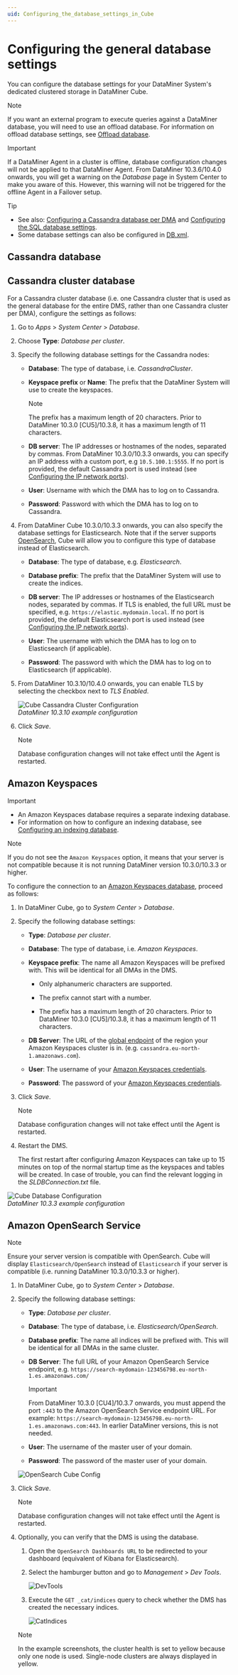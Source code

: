 ```yaml
---
uid: Configuring_the_database_settings_in_Cube
---
```


# Configuring the general database settings

You can configure the database settings for your DataMiner System's dedicated clustered storage in DataMiner Cube.

> [!NOTE]
> If you want an external program to execute queries against a DataMiner database, you will need to use an offload database. For information on offload database settings, see [Offload database](xref:Offload_database).

> [!IMPORTANT]
> If a DataMiner Agent in a cluster is offline, database configuration changes will not be applied to that DataMiner Agent. From DataMiner 10.3.6/10.4.0 onwards, you will get a warning on the *Database* page in System Center to make you aware of this. However, this warning will not be triggered for the offline Agent in a Failover setup. <!-- RN 36184 -->

> [!TIP]
>
> - See also: [Configuring a Cassandra database per DMA](xref:Configuring_Cassandra_per_DMA_in_Cube) and [Configuring the SQL database settings](xref:Configuring_MySQL_database_in_Cube).
> - Some database settings can also be configured in [DB.xml](xref:DB_xml#general-database-settings).

## Cassandra database

## Cassandra cluster database

For a Cassandra cluster database (i.e. one Cassandra cluster that is used as the general database for the entire DMS, rather than one Cassandra cluster per DMA), configure the settings as follows:

1. Go to *Apps* > *System Center* > *Database*.

1. Choose **Type**: *Database per cluster*.

1. Specify the following database settings for the Cassandra nodes:

   - **Database**: The type of database, i.e. *CassandraCluster*.

   - **Keyspace prefix** or **Name**: The prefix that the DataMiner System will use to create the keyspaces.

      > [!NOTE]
      > The prefix has a maximum length of 20 characters. Prior to DataMiner 10.3.0 [CU5]/10.3.8<!-- RN 36503 -->, it has a maximum length of 11 characters.

   - **DB server**: The IP addresses or hostnames of the nodes, separated by commas. From DataMiner 10.3.0/10.3.3 onwards, you can specify an IP address with a custom port, e.g `10.5.100.1:5555`. If no port is provided, the default Cassandra port is used instead (see [Configuring the IP network ports](xref:Configuring_the_IP_network_ports)). <!-- RN 34590 -->

   - **User**: Username with which the DMA has to log on to Cassandra.

   - **Password**: Password with which the DMA has to log on to Cassandra.

1. From DataMiner Cube 10.3.0/10.3.3 onwards, you can also specify the database settings for Elasticsearch. Note that if the server supports [OpenSearch](xref:OpenSearch_database), Cube will allow you to configure this type of database instead of Elasticsearch.

   - **Database**: The type of database, e.g. *Elasticsearch*.

   - **Database prefix**: The prefix that the DataMiner System will use to create the indices.

   - **DB server**: The IP addresses or hostnames of the Elasticsearch nodes, separated by commas. If TLS is enabled, the full URL must be specified, e.g. `https://elastic.mydomain.local`. If no port is provided, the default Elasticsearch port is used instead (see [Configuring the IP network ports](xref:Configuring_the_IP_network_ports)).

   - **User**: The username with which the DMA has to log on to Elasticsearch (if applicable).

   - **Password**: The password with which the DMA has to log on to Elasticsearch (if applicable).

1. From DataMiner 10.3.10/10.4.0 onwards<!-- RN 36399 -->, you can enable TLS by selecting the checkbox next to *TLS Enabled*.

   ![Cube Cassandra Cluster Configuration](~/user-guide/images/CassandraCluster_CubeConfig.png)<br>*DataMiner 10.3.10 example configuration*

1. Click *Save*.

   > [!NOTE]
   > Database configuration changes will not take effect until the Agent is restarted.

## Amazon Keyspaces

> [!IMPORTANT]
>
> - An Amazon Keyspaces database requires a separate indexing database.
> - For information on how to configure an indexing database, see [Configuring an indexing database](xref:Indexing_Database).

> [!NOTE]
> If you do not see the `Amazon Keyspaces` option, it means that your server is not compatible because it is not running DataMiner version 10.3.0/10.3.3 or higher.

To configure the connection to an [Amazon Keyspaces database](xref:Amazon_Keyspaces_Service), proceed as follows:

1. In DataMiner Cube, go to *System Center* > *Database*.

1. Specify the following database settings:

   - **Type**: *Database per cluster*.

   - **Database**: The type of database, i.e. *Amazon Keyspaces*.

   - **Keyspace prefix**: The name all Amazon Keyspaces will be prefixed with. This will be identical for all DMAs in the DMS.

     - Only alphanumeric characters are supported.

     - The prefix cannot start with a number.

     - The prefix has a maximum length of 20 characters. Prior to DataMiner 10.3.0 [CU5]/10.3.8<!-- RN 36503 -->, it has a maximum length of 11 characters.

   - **DB Server**: The URL of the [global endpoint](https://docs.aws.amazon.com/keyspaces/latest/devguide/programmatic.endpoints.html) of the region your Amazon Keyspaces cluster is in. (e.g. `cassandra.eu-north-1.amazonaws.com`).

   - **User**: The username of your [Amazon Keyspaces credentials](xref:Deploying_Amazon_Keyspaces_Service#generating-credentials-for-amazon-keyspaces).

   - **Password**: The password of your [Amazon Keyspaces credentials](xref:Deploying_Amazon_Keyspaces_Service#generating-credentials-for-amazon-keyspaces).

1. Click *Save*.

   > [!NOTE]
   > Database configuration changes will not take effect until the Agent is restarted.

1. Restart the DMS.

   The first restart after configuring Amazon Keyspaces can take up to 15 minutes on top of the normal startup time as the keyspaces and tables will be created. In case of trouble, you can find the relevant logging in the *SLDBConnection.txt* file.

![Cube Database Configuration](~/user-guide/images/aks_cube_config.png)<br>*DataMiner 10.3.3 example configuration*

## Amazon OpenSearch Service

> [!NOTE]
> Ensure your server version is compatible with OpenSearch. Cube will display `Elasticsearch/OpenSearch` instead of `Elasticsearch` if your server is compatible (i.e. running DataMiner 10.3.0/10.3.3 or higher).

1. In DataMiner Cube, go to *System Center* > *Database*.

1. Specify the following database settings:

   - **Type**: *Database per cluster*.

   - **Database**: The type of database, i.e. *Elasticsearch/OpenSearch*.

   - **Database prefix**: The name all indices will be prefixed with. This will be identical for all DMAs in the same cluster.

   - **DB Server**: The full URL of your Amazon OpenSearch Service endpoint, e.g. `https://search-mydomain-123456798.eu-north-1.es.amazonaws.com/`

     > [!IMPORTANT]
     > From DataMiner 10.3.0 [CU4]/10.3.7 onwards, you must append the port `:443` to the Amazon OpenSearch Service endpoint URL. For example: `https://search-mydomain-123456798.eu-north-1.es.amazonaws.com:443`. In earlier DataMiner versions, this is not needed.

   - **User**: The username of the master user of your domain.

   - **Password**: The password of the master user of your domain.

   ![OpenSearch Cube Config](~/user-guide/images/Amazon_OpenSearch_CubeConfig.png)

1. Click *Save*.

   > [!NOTE]
   > Database configuration changes will not take effect until the Agent is restarted.

1. Optionally, you can verify that the DMS is using the database.

   1. Open the `OpenSearch Dashboards URL` to be redirected to your dashboard (equivalent of Kibana for Elasticsearch).

   1. Select the hamburger button and go to *Management* > *Dev Tools*.

      ![DevTools](~/user-guide/images/Amazon_OpenSearch_DevTools.png)

   1. Execute the `GET _cat/indices` query to check whether the DMS has created the necessary indices.

      ![CatIndices](~/user-guide/images/Amazon_OpenSearch_CatIndices.png)

   > [!NOTE]
   > In the example screenshots, the cluster health is set to yellow because only one node is used. Single-node clusters are always displayed in yellow.
